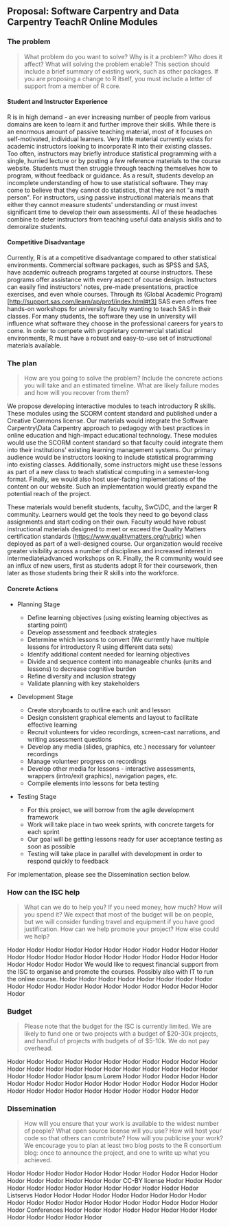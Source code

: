 ## Proposal: Software Carpentry and Data Carpentry TeachR Online Modules

### The problem

> What problem do you want to solve? Why is it a problem? Who does it
> affect? What will solving the problem enable? This section should
> include a brief summary of existing work, such as other packages. If
> you are proposing a change to R itself, you must include a letter of
> support from a member of R core.

#### Student and Instructor Experience
R is in high demand - an ever increasing number of people from various domains are keen to learn it and further improve their skills. While there is an enormous amount of passive teaching material, most of it focuses on self-motivated, individual learners. Very little material currently exists for academic instructors looking to incorporate R into their existing classes. Too often, instructors may briefly introduce statistical programming with a single, hurried lecture or by posting a few reference materials to the course website. Students  must then struggle through teaching themselves how to program, without feedback or guidance. As a result, students develop an incomplete understanding of how to use statistical software. They may come to believe that they cannot do statistics, that they are not "a math person".  For instructors,  using passive instructional materials means that either they cannot measure students' understanding or must invest significant time to develop their own assessments. All of these headaches combine to deter instructors from teaching useful data analysis skills and to demoralize students.

#### Competitive Disadvantage
Currently, R is at a competitive disadvantage compared to other statistical environments. Commercial software packages, such as SPSS and SAS, have academic outreach programs targeted at course instructors. These programs offer assistance with every aspect of course design. Instructors can easily find instructors' notes, pre-made presentations, practice exercises, and even whole courses. Through its (Global Academic Program)[http://support.sas.com/learn/ap/prof/index.html#t3] SAS even offers free hands-on workshops for university faculty wanting to teach SAS in their classes. For many students, the software they use in university will influence what software they choose in the professional careers for years to come. In order to compete with proprietary commercial statistical environments, R must have a robust and easy-to-use set of instructional materials available.      

### The plan

> How are you going to solve the problem? Include the concrete actions you will take and an estimated timeline. What are likely failure modes and how will you recover from them?


We propose developing interactive modules to teach introductory R skills. These modules using the SCORM content standard and published under a Creative Commons license. Our materials would integrate the Software Carpentry\Data Carpentry approach to pedagogy with best practices in online education and high-impact educational technology. These modules would use the SCORM content standard so that faculty could integrate them into their institutions' existing learning management systems. Our primary audience would be instructors looking to include statistical programming into existing classes. Additionally, some instructors might use these lessons as part of a new class to teach statistical computing in a semester-long format. Finally, we would also host user-facing implementations of the content on our website. Such an implementation would greatly expand the potential reach of the project. 

These materials would benefit students, faculty, SwC\DC, and the larger R community. Learners would get the tools they need to go beyond class assignments and start coding on their own. Faculty would have robust instructional materials designed to meet or exceed the Quality Matters certification standards (https://www.qualitymatters.org/rubric) when deployed as part of a well-designed course. Our organization would receive greater visibility across a number of disciplines and increased interest in intermediate\advanced workshops on R. Finally, the R community would see an influx of new users, first as students adopt R for their coursework, then later as those students bring their R skills into the workforce. 


#### Concrete Actions
- Planning Stage
  - Define learning objectives (using existing learning objectives as starting point)
  - Develop assessment and feedback strategies
  - Determine which lessons to convert (We currently have multiple lessons for introductory R using different data sets)
  - Identify additional content needed for learning objectives
  - Divide and sequence content into manageable chunks (units and lessons) to decrease cognitive burden
  - Refine diversity and inclusion strategy
  - Validate planning with key stakeholders 
  
- Development Stage
  - Create storyboards to outline each unit and lesson
  - Design consistent graphical elements and layout to facilitate effective learning
  - Recruit volunteers for video recordings, screen-cast narrations, and writing assessment questions
  - Develop any media (slides, graphics, etc.) necessary for volunteer recordings
  - Manage volunteer progress on recordings
  - Develop other media for lessons - interactive assessments, wrappers (intro/exit graphics), navigation pages, etc.
  - Compile elements into lessons for beta testing
  
- Testing Stage
  - For this project, we will borrow from the agile development framework
  - Work will take place in two week sprints, with concrete targets for each sprint 
  - Our goal will be getting lessons ready for user acceptance testing as soon as possible
  - Testing will take place in parallel with development in order to respond quickly to feedback  

For implementation, please see the Dissemination section below. 

### How can the ISC help

> What can we do to help you? If you need money, how much? How will
> you spend it? We expect that most of the budget will be on people,
> but we will consider funding travel and equipment if you have good
> justification. How can we help promote your project? How else could
> we help?

Hodor Hodor Hodor Hodor Hodor Hodor Hodor Hodor Hodor Hodor Hodor Hodor Hodor Hodor Hodor Hodor Hodor Hodor Hodor Hodor Hodor Hodor Hodor Hodor Hodor Hodor We would like to request financial support from the ISC to organise and promote the courses. Possibly also with IT to run the online course. Hodor Hodor Hodor Hodor Hodor Hodor Hodor Hodor Hodor Hodor Hodor Hodor Hodor Hodor Hodor Hodor Hodor Hodor Hodor Hodor 


### Budget

> Please note that the budget for the ISC is currently limited. We are
> likely to fund one or two projects with a budget of $20-30k
> projects, and handful of projects with budgets of of $5-10k. We do
> not pay overhead.

Hodor Hodor Hodor Hodor Hodor Hodor Hodor Hodor Hodor Hodor Hodor Hodor Hodor Hodor Hodor Hodor Hodor Hodor Hodor Hodor Hodor Hodor Hodor Hodor Hodor Hodor Ipsum Lorem Hodor Hodor Hodor Hodor Hodor Hodor Hodor Hodor Hodor Hodor Hodor Hodor Hodor Hodor Hodor Hodor Hodor Hodor Hodor Hodor Hodor Hodor Hodor Hodor Hodor Hodor 

### Dissemination

> How will you ensure that your work is available to the widest number
> of people? What open source license will you use? How will host your
> code so that others can contribute? How will you publicise your
> work? We encourage you to plan at least two blog posts to the R
> consortium blog: once to announce the project, and one to write up
> what you achieved.

Hodor Hodor Hodor Hodor Hodor Hodor Hodor Hodor Hodor Hodor Hodor Hodor Hodor Hodor Hodor Hodor Hodor CC-BY license Hodor Hodor Hodor Hodor Hodor Hodor Hodor Hodor Hodor Hodor Hodor Hodor Hodor Listservs Hodor Hodor Hodor Hodor Hodor Hodor Hodor Hodor Hodor Hodor Hodor Hodor Hodor Hodor Hodor Hodor Hodor Hodor Hodor Hodor Hodor Conferences Hodor Hodor Hodor Hodor Hodor Hodor Hodor Hodor Hodor Hodor Hodor Hodor Hodor 